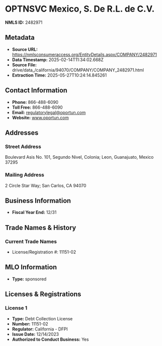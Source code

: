 # OPTNSVC Mexico, S. De R.L. de C.V.

**NMLS ID:** 2482971

## Metadata
- **Source URL:** https://nmlsconsumeraccess.org/EntityDetails.aspx/COMPANY/2482971
- **Data Timestamp:** 2025-02-14T11:34:02.668Z
- **Source File:** drive/data_/california/94070/COMPANY/COMPANY_2482971.html
- **Extraction Time:** 2025-05-27T10:24:14.845261

## Contact Information
- **Phone:** 866-488-6090
- **Toll Free:** 866-488-6090
- **Email:** regulatorylegal@oportun.com
- **Website:** www.oportun.com

## Addresses
### Street Address
Boulevard Asis No. 101, Segundo Nivel, Colonia; Leon, Guanajuato, Mexico 37295

### Mailing Address
2 Circle Star Way; San Carlos, CA 94070

## Business Information
- **Fiscal Year End:** 12/31

## Trade Names & History
### Current Trade Names
- License/Registration #: 11151-02

## MLO Information
- **Type:** sponsored

## Licenses & Registrations

### License 1
- **Type:** Debt Collection License
- **Number:** 11151-02
- **Regulator:** California - DFPI
- **Issue Date:** 12/14/2023
- **Authorized to Conduct Business:** Yes
